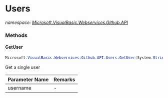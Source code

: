 ﻿# Users
_namespace: [Microsoft.VisualBasic.Webservices.Github.API](./index.md)_





### Methods

#### GetUser
```csharp
Microsoft.VisualBasic.Webservices.Github.API.Users.GetUser(System.String)
```
Get a single user

|Parameter Name|Remarks|
|--------------|-------|
|username|-|



